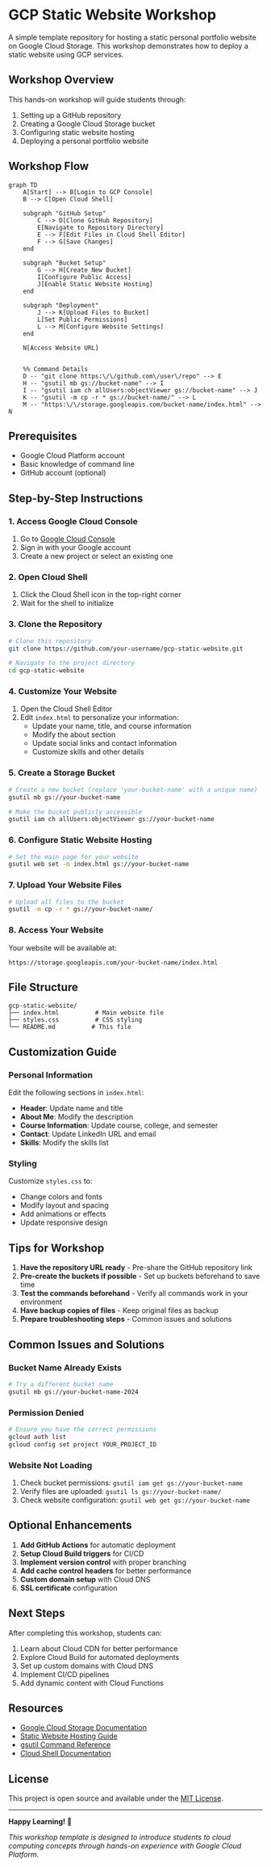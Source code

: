 # GCP Static Website Workshop

A simple template repository for hosting a static personal portfolio website on Google Cloud Storage. This workshop demonstrates how to deploy a static website using GCP services.

## Workshop Overview

This hands-on workshop will guide students through:
1. Setting up a GitHub repository
2. Creating a Google Cloud Storage bucket
3. Configuring static website hosting
4. Deploying a personal portfolio website

## Workshop Flow

```mermaid
graph TD
    A[Start] --> B[Login to GCP Console]
    B --> C[Open Cloud Shell]
    
    subgraph "GitHub Setup"
        C --> D[Clone GitHub Repository]
        E[Navigate to Repository Directory]
        E --> F[Edit Files in Cloud Shell Editor]
        F --> G[Save Changes]
    end
    
    subgraph "Bucket Setup"
        G --> H[Create New Bucket]
        I[Configure Public Access]
        J[Enable Static Website Hosting]
    end
    
    subgraph "Deployment"
        J --> K[Upload Files to Bucket]
        L[Set Public Permissions]
        L --> M[Configure Website Settings]
    end
    
    N[Access Website URL]


    %% Command Details
    D -- "git clone https:\/\/github.com\/user\/repo" --> E
    H -- "gsutil mb gs://bucket-name" --> I
    I -- "gsutil iam ch allUsers:objectViewer gs://bucket-name" --> J
    K -- "gsutil -m cp -r * gs://bucket-name/" --> L
    M -- "https:\/\/storage.googleapis.com/bucket-name/index.html" --> N
```

## Prerequisites

- Google Cloud Platform account
- Basic knowledge of command line
- GitHub account (optional)

## Step-by-Step Instructions

### 1. Access Google Cloud Console

1. Go to [Google Cloud Console](https://console.cloud.google.com/)
2. Sign in with your Google account
3. Create a new project or select an existing one

### 2. Open Cloud Shell

1. Click the Cloud Shell icon in the top-right corner
2. Wait for the shell to initialize

### 3. Clone the Repository

```bash
# Clone this repository
git clone https://github.com/your-username/gcp-static-website.git

# Navigate to the project directory
cd gcp-static-website
```

### 4. Customize Your Website

1. Open the Cloud Shell Editor
2. Edit `index.html` to personalize your information:
   - Update your name, title, and course information
   - Modify the about section
   - Update social links and contact information
   - Customize skills and other details

### 5. Create a Storage Bucket

```bash
# Create a new bucket (replace 'your-bucket-name' with a unique name)
gsutil mb gs://your-bucket-name

# Make the bucket publicly accessible
gsutil iam ch allUsers:objectViewer gs://your-bucket-name
```

### 6. Configure Static Website Hosting

```bash
# Set the main page for your website
gsutil web set -m index.html gs://your-bucket-name
```

### 7. Upload Your Website Files

```bash
# Upload all files to the bucket
gsutil -m cp -r * gs://your-bucket-name/
```

### 8. Access Your Website

Your website will be available at:
```
https://storage.googleapis.com/your-bucket-name/index.html
```

## File Structure

```
gcp-static-website/
├── index.html          # Main website file
├── styles.css          # CSS styling
└── README.md          # This file
```

## Customization Guide

### Personal Information
Edit the following sections in `index.html`:

- **Header**: Update name and title
- **About Me**: Modify the description
- **Course Information**: Update course, college, and semester
- **Contact**: Update LinkedIn URL and email
- **Skills**: Modify the skills list

### Styling
Customize `styles.css` to:
- Change colors and fonts
- Modify layout and spacing
- Add animations or effects
- Update responsive design

## Tips for Workshop

1. **Have the repository URL ready** - Pre-share the GitHub repository link
2. **Pre-create the buckets if possible** - Set up buckets beforehand to save time
3. **Test the commands beforehand** - Verify all commands work in your environment
4. **Have backup copies of files** - Keep original files as backup
5. **Prepare troubleshooting steps** - Common issues and solutions

## Common Issues and Solutions

### Bucket Name Already Exists
```bash
# Try a different bucket name
gsutil mb gs://your-bucket-name-2024
```

### Permission Denied
```bash
# Ensure you have the correct permissions
gcloud auth list
gcloud config set project YOUR_PROJECT_ID
```

### Website Not Loading
1. Check bucket permissions: `gsutil iam get gs://your-bucket-name`
2. Verify files are uploaded: `gsutil ls gs://your-bucket-name/`
3. Check website configuration: `gsutil web get gs://your-bucket-name`

## Optional Enhancements

1. **Add GitHub Actions** for automatic deployment
2. **Setup Cloud Build triggers** for CI/CD
3. **Implement version control** with proper branching
4. **Add cache control headers** for better performance
5. **Custom domain setup** with Cloud DNS
6. **SSL certificate** configuration

## Next Steps

After completing this workshop, students can:

1. Learn about Cloud CDN for better performance
2. Explore Cloud Build for automated deployments
3. Set up custom domains with Cloud DNS
4. Implement CI/CD pipelines
5. Add dynamic content with Cloud Functions

## Resources

- [Google Cloud Storage Documentation](https://cloud.google.com/storage/docs)
- [Static Website Hosting Guide](https://cloud.google.com/storage/docs/hosting-static-website)
- [gsutil Command Reference](https://cloud.google.com/storage/docs/gsutil)
- [Cloud Shell Documentation](https://cloud.google.com/shell/docs)

## License

This project is open source and available under the [MIT License](LICENSE).

---

**Happy Learning! 🚀**

*This workshop template is designed to introduce students to cloud computing concepts through hands-on experience with Google Cloud Platform.*
